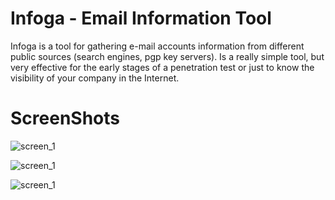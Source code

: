 # Infoga - Email Information Tool

Infoga is a tool for gathering e-mail accounts information from different public sources
(search engines, pgp key servers). Is a really simple tool, but very effective for the early stages of a penetration
test or just to know the visibility of your company in the Internet.

# ScreenShots
![screen_1](https://i.imgur.com/n795qHc.png)

![screen_1](https://i.imgur.com/DzD7CDN.png)

![screen_1](https://i.imgur.com/PxgY6NK.png)
